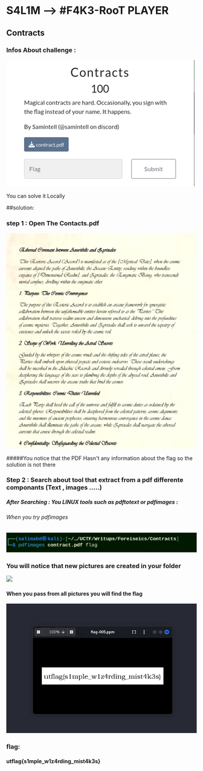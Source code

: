 # S4L1M --> #F4K3-RooT PLAYER

## Contracts 	

### Infos About challenge : 

![](../Screenshot/P1.png)

You can solve it Locally


##solution:



### step 1 : Open The Contacts.pdf


![](../Screenshot/P2.png)

#####You notice that the PDF Hasn't any information about the flag so the solution is not there 



### Step 2 : Search about tool that extract from a pdf differente componants (Text , images .....)

##### After Searching  : You LINUX tools such as pdftotext or pdfimages : 

###### When you try pdfimages 


![](../Screenshot/P3.png)



### You will notice that new pictures are created in your folder 


![](Screenshot/P4.png)


#### When you pass from all pictures you will find the flag 

![](../Screenshot/P5.png)


### flag:

#### utflag{s1mple_w1z4rding_mist4k3s}
